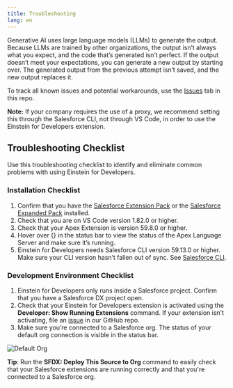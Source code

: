 ```yaml
---
title: Troubleshooting
lang: en
---
```


Generative AI uses large language models (LLMs) to generate the output. Because LLMs are trained by other organizations, the output isn’t always what you expect, and the code that’s generated isn’t perfect. If the output doesn’t meet your expectations, you can generate a new output by starting over. The generated output from the previous attempt isn’t saved, and the new output replaces it.

To track all known issues and potential workarounds, use the [Issues](https://github.com/forcedotcom/Einstein-GPT-for-Developers/issues) tab in this repo.

**Note:** If your company requires the use of a proxy, we recommend setting this through the Salesforce CLI, not through VS Code, in order to use the Einstein for Developers extension.

## Troubleshooting Checklist
Use this troubleshooting checklist to identify and eliminate common problems with using Einstein for Developers.

### Installation Checklist

1. Confirm that you have the [Salesforce Extension Pack](https://marketplace.visualstudio.com/items?itemName=salesforce.salesforcedx-vscode) or the [Salesforce Expanded Pack](https://marketplace.visualstudio.com/items?itemName=salesforce.salesforcedx-vscode-expanded) installed.
2. Check that you are on VS Code version 1.82.0 or higher. 
3. Check that your Apex Extension is version 59.8.0 or higher.
4. Hover over {} in the status bar to view the status of the Apex Language Server and make sure it’s running.  
5. Einstein for Developers needs Salesforce CLI version 59.13.0 or higher. Make sure your CLI version hasn’t fallen out of sync. See [Salesforce CLI](https://developer.salesforce.com/tools/salesforcecli). 

### Development Environment Checklist

1. Einstein for Developers only runs inside a Salesforce project. Confirm that you have a Salesforce DX project open. 
2. Check that your Einstein for Developers extension is activated using the **Developer: Show Running Extensions** command. If your extension isn’t activating, file an [issue](https://github.com/forcedotcom/Einstein-GPT-for-Developers/issues) in our GitHub repo.
3. Make sure you’re connected to a Salesforce org. The status of your default org connection is visible in the status bar.


![Default Org](./images/default-org.png)


**Tip**: Run the **SFDX: Deploy This Source to Org** command to easily check that your Salesforce extensions are running correctly and that you're connected to a Salesforce org.




